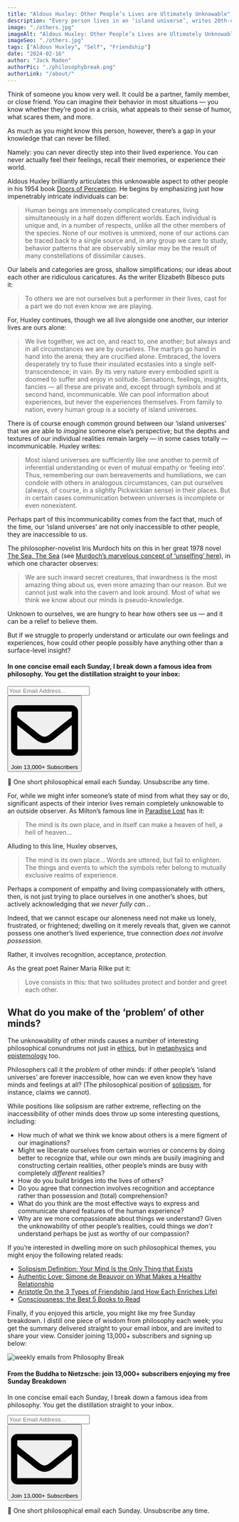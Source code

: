 ```yaml
---
title: "Aldous Huxley: Other People’s Lives are Ultimately Unknowable"
description: "Every person lives in an ‘island universe’, writes 20th-century thinker Aldous Huxley, and building bridges into one another’s worlds is a challenge we should not underestimate."
image: "./others.jpg"
imageAlt: "Aldous Huxley: Other People’s Lives are Ultimately Unknowable"
imageSeo: "./others.jpg"
tags: ["Aldous Huxley", "Self", "Friendship"]
date: "2024-02-16"
author: "Jack Maden"
authorPic: "./philosophybreak.png"
authorLink: "/about/"
---
```


<span class="big-letter">T</span>hink of someone you know very well. It could be a partner, family member, or close friend. You can imagine their behavior in most situations — you know whether they’re good in a crisis, what appeals to their sense of humor, what scares them, and more.

As much as you might know this person, however, there’s a gap in your knowledge that can never be filled.

Namely: you can never directly step into their lived experience. You can never actually feel their feelings, recall their memories, or experience their world.

Aldous Huxley brilliantly articulates this unknowable aspect to other people in his 1954 book <a target="_blank" rel="noopener noreferrer sponsored" href="https://www.amazon.com/Doors-Perception-Heaven-Hell/dp/0061729078?&linkCode=ll1&tag=philosophybre-20&linkId=23cc5baf19a02f836d70277baf776c32&language=en_US&ref_=as_li_ss_tl">Doors of Perception</a>. He begins by emphasizing just how impenetrably intricate individuals can be:

>Human beings are immensely complicated creatures, living simultaneously in a half dozen different worlds. Each individual is unique and, in a number of respects, unlike all the other members of the species. None of our motives is unmixed, none of our actions can be traced back to a single source and, in any group we care to study, behavior patterns that are observably similar may be the result of many constellations of dissimilar causes.

Our labels and categories are gross, shallow simplifications; our ideas about each other are ridiculous caricatures. As the writer Elizabeth Bibesco puts it:

>To others we are not ourselves but a performer in their lives, cast for a part we do not even know we are playing.

For, Huxley continues, though we all live alongside one another, our interior lives are ours alone:

>We live together, we act on, and react to, one another; but always and in all circumstances we are by ourselves. The martyrs go hand in hand into the arena; they are crucified alone. Embraced, the lovers desperately try to fuse their insulated ecstasies into a single self-transcendence; in vain. By its very nature every embodied spirit is doomed to suffer and enjoy in solitude. Sensations, feelings, insights, fancies — all these are private and, except through symbols and at second hand, incommunicable. We can pool information about experiences, but never the experiences themselves. From family to nation, every human group is a society of island universes.

There is of course enough common ground between our ‘island universes’ that we are able to _imagine_ someone else’s perspective; but the depths and textures of our individual realities remain largely — in some cases totally — incommunicable. Huxley writes:

>Most island universes are sufficiently like one another to permit of inferential understanding or even of mutual empathy or ‘feeling into’. Thus, remembering our own bereavements and humiliations, we can condole with others in analogous circumstances, can put ourselves (always, of course, in a slightly Pickwickian sense) in their places. But in certain cases communication between universes is incomplete or even nonexistent.

Perhaps part of this incommunicability comes from the fact that, much of the time, our ‘island universes’ are not only inaccessible to other people, they are inaccessible to _us_.

The philosopher-novelist Iris Murdoch hits on this in her great 1978 novel <a target="_blank" rel="noopener noreferrer sponsored" href="https://www.amazon.com/Sea-Penguin-Twentieth-Century-Classics-ebook/dp/B004ELAANS?&linkCode=ll1&tag=philosophybre-20&linkId=35c6a412c1590d793dac3be6d0932710&language=en_US&ref_=as_li_ss_tl">The Sea, The Sea</a> (see ​[Murdoch’s marvelous concept of ‘unselfing’ here​](/articles/iris-murdoch-unselfing-is-crucial-for-living-a-good-life/)), in which one character observes:

>We are such inward secret creatures, that inwardness is the most amazing thing about us, even more amazing than our reason. But we cannot just walk into the cavern and look around. Most of what we think we know about our minds is pseudo-knowledge.

Unknown to ourselves, we are hungry to hear how others see us — and it can be a relief to believe them.

But if we struggle to properly understand or articulate our own feelings and experiences, how could other people possibly have anything other than a surface-level insight?

<!--small subscribe-->
<div class="course-promo darkradial-background subscribe text-center">
    <h4>In one concise email each Sunday, I break down a famous idea from philosophy. You get the distillation straight to your inbox:</h4>
    <div class="small-pad-top">
        <form action="https://app.convertkit.com/forms/5812400/subscriptions" method="post" data-sv-form="5812400" data-uid="be0e52d3c0" data-format="inline" data-version="6" data-options="{&quot;settings&quot;:{&quot;after_subscribe&quot;:{&quot;action&quot;:&quot;message&quot;,&quot;success_message&quot;:&quot;Thank you, philosopher! Your welcome email will land in your inbox shortly.&quot;,&quot;redirect_url&quot;:&quot;https://philosophybreak.com/thank-you/&quot;},&quot;analytics&quot;:{&quot;google&quot;:null,&quot;fathom&quot;:null,&quot;facebook&quot;:null,&quot;segment&quot;:null,&quot;pinterest&quot;:null,&quot;sparkloop&quot;:null,&quot;googletagmanager&quot;:null},&quot;modal&quot;:{&quot;trigger&quot;:&quot;timer&quot;,&quot;scroll_percentage&quot;:null,&quot;timer&quot;:5,&quot;devices&quot;:&quot;all&quot;,&quot;show_once_every&quot;:15},&quot;powered_by&quot;:{&quot;show&quot;:false,&quot;url&quot;:&quot;https://convertkit.com/features/forms?utm_campaign=poweredby&amp;utm_content=form&amp;utm_medium=referral&amp;utm_source=dynamic&quot;},&quot;recaptcha&quot;:{&quot;enabled&quot;:false},&quot;return_visitor&quot;:{&quot;action&quot;:&quot;show&quot;,&quot;custom_content&quot;:&quot;&quot;},&quot;slide_in&quot;:{&quot;display_in&quot;:&quot;bottom_right&quot;,&quot;trigger&quot;:&quot;timer&quot;,&quot;scroll_percentage&quot;:null,&quot;timer&quot;:5,&quot;devices&quot;:&quot;all&quot;,&quot;show_once_every&quot;:15},&quot;sticky_bar&quot;:{&quot;display_in&quot;:&quot;top&quot;,&quot;trigger&quot;:&quot;timer&quot;,&quot;scroll_percentage&quot;:null,&quot;timer&quot;:5,&quot;devices&quot;:&quot;all&quot;,&quot;show_once_every&quot;:15}},&quot;version&quot;:&quot;6&quot;}" min-width="400 500 600 700 800">
        <div data-style="clean"><ul data-element="errors" data-group="alert"></ul><div data-element="fields" data-stacked="false">
            <div>
                <input name="email_address" aria-label="Your Email Address..." placeholder="Your Email Address..." required type="email" />
            </div>
            <button class="button primary" type="submit" data-element="submit"><div><div></div><div></div><div></div></div><span><svg xmlns="http://www.w3.org/2000/svg" viewBox="0 0 512 512"><path d="M464 64H48C21.49 64 0 85.49 0 112v288c0 26.51 21.49 48 48 48h416c26.51 0 48-21.49 48-48V112c0-26.51-21.49-48-48-48zm0 48v40.805c-22.422 18.259-58.168 46.651-134.587 106.49-16.841 13.247-50.201 45.072-73.413 44.701-23.208.375-56.579-31.459-73.413-44.701C106.18 199.465 70.425 171.067 48 152.805V112h416zM48 400V214.398c22.914 18.251 55.409 43.862 104.938 82.646 21.857 17.205 60.134 55.186 103.062 54.955 42.717.231 80.509-37.199 103.053-54.947 49.528-38.783 82.032-64.401 104.947-82.653V400H48z"/></svg>Join 13,000+ Subscribers</span></button>
            </div>
            </div>
        </form>
        <p class="tiny-mar-top no-mar-bottom review-font">💭 One short philosophical email each Sunday. Unsubscribe any time.</p>
    </div>
</div>

For, while we might infer someone’s state of mind from what they say or do, significant aspects of their interior lives remain completely unknowable to an outside observer. As Milton’s famous line in <a target="_blank" rel="noopener noreferrer sponsored" href="https://www.amazon.com/Paradise-Lost-Penguin-Classics-Milton-ebook/dp/B002XHNNGQ?&linkCode=ll1&tag=philosophybre-20&linkId=345eeff0d676da4e6796e65f66e7bef0&language=en_US&ref_=as_li_ss_tl">Paradise Lost</a> has it:

>The mind is its own place, and in itself can make a heaven of hell, a hell of heaven…

Alluding to this line, Huxley observes,

>The mind is its own place… Words are uttered, but fail to enlighten. The things and events to which the symbols refer belong to mutually exclusive realms of experience.

Perhaps a component of empathy and living compassionately with others, then, is not just trying to place ourselves in one another’s shoes, but actively acknowledging that _we never fully can…_

Indeed, that we cannot escape our aloneness need not make us lonely, frustrated, or frightened; dwelling on it merely reveals that, given we cannot possess one another’s lived experience, true connection _does not involve possession._

Rather, it involves recognition, acceptance, _protection._

As the great poet Rainer Maria Rilke put it: 

>Love consists in this: that two solitudes protect and border and greet each other.

## What do you make of the ‘problem’ of other minds?

<span class="big-letter">T</span>he unknowability of other minds causes a number of interesting philosophical conundrums not just in [ethics](/reading-lists/ethics-and-morality/), but in [metaphysics](/articles/metaphysics-what-is-it-why-is-it-important-today/) and [epistemology](/reading-lists/epistemology/) too.

Philosophers call it the _problem_ of other minds: if other people’s ‘island universes’ are forever inaccessible, how can we even know they have minds and feelings at all? (The philosophical position of [solipsism](/articles/solipsism-definition-your-mind-is-the-only-thing-that-exists/), for instance, claims we cannot).

While positions like solipsism are rather extreme, reflecting on the inaccessibility of other minds does throw up some interesting questions, including:

- How much of what we think we know about others is a mere figment of our imaginations?
- Might we liberate ourselves from certain worries or concerns by doing better to recognize that, while our own minds are busily imagining and constructing certain realities, other people’s minds are busy with completely _different_ realities?
- How do you build bridges into the lives of others?
- Do you agree that connection involves recognition and acceptance rather than possession and (total) comprehension?
- What do you think are the most effective ways to express and communicate shared features of the human experience?
- Why are we more compassionate about things we understand? Given the unknowability of other people’s realities, could things we _don’t_ understand perhaps be just as worthy of our compassion?

If you’re interested in dwelling more on such philosophical themes, you might enjoy the following related reads:

- [Solipsism Definition: Your Mind Is the Only Thing that Exists](/articles/solipsism-definition-your-mind-is-the-only-thing-that-exists/)
- [Authentic Love: Simone de Beauvoir on What Makes a Healthy Relationship](/articles/authentic-love-simone-de-beauvoir-on-what-makes-a-healthy-relationship/)
- [Aristotle On the 3 Types of Friendship (and How Each Enriches Life)](/articles/aristotle-on-the-3-types-of-friendship-and-how-they-enrich-life/)
- [Consciousness: the Best 5 Books to Read](/reading-lists/consciousness/)

Finally, if you enjoyed this article, you might like my free Sunday breakdown. I distill one piece of wisdom from philosophy each week; you get the summary delivered straight to your email inbox, and are invited to share your view. Consider joining 13,000+ subscribers and signing up below:

<!--big subscribe-->
<div class="course-promo darkradial-background subscribe text-center">
    <img src="/static/6313d50bc32799a6c869239128784c7b/e7f7a/weekly-break.webp" alt="weekly emails from Philosophy Break">
    <h4>From the Buddha to Nietzsche: join 13,000+ subscribers enjoying my free Sunday Breakdown</h4>
    <p class="small-grey-font no-mar-bottom">In one concise email each Sunday, I break down a famous idea from philosophy. You get the distillation straight to your inbox.</p>
    <div class="small-pad-top">
        <form action="https://app.convertkit.com/forms/5812400/subscriptions" method="post" data-sv-form="5812400" data-uid="be0e52d3c0" data-format="inline" data-version="6" data-options="{&quot;settings&quot;:{&quot;after_subscribe&quot;:{&quot;action&quot;:&quot;message&quot;,&quot;success_message&quot;:&quot;Thank you, philosopher! Your welcome email will land in your inbox shortly.&quot;,&quot;redirect_url&quot;:&quot;https://philosophybreak.com/thank-you/&quot;},&quot;analytics&quot;:{&quot;google&quot;:null,&quot;fathom&quot;:null,&quot;facebook&quot;:null,&quot;segment&quot;:null,&quot;pinterest&quot;:null,&quot;sparkloop&quot;:null,&quot;googletagmanager&quot;:null},&quot;modal&quot;:{&quot;trigger&quot;:&quot;timer&quot;,&quot;scroll_percentage&quot;:null,&quot;timer&quot;:5,&quot;devices&quot;:&quot;all&quot;,&quot;show_once_every&quot;:15},&quot;powered_by&quot;:{&quot;show&quot;:false,&quot;url&quot;:&quot;https://convertkit.com/features/forms?utm_campaign=poweredby&amp;utm_content=form&amp;utm_medium=referral&amp;utm_source=dynamic&quot;},&quot;recaptcha&quot;:{&quot;enabled&quot;:false},&quot;return_visitor&quot;:{&quot;action&quot;:&quot;show&quot;,&quot;custom_content&quot;:&quot;&quot;},&quot;slide_in&quot;:{&quot;display_in&quot;:&quot;bottom_right&quot;,&quot;trigger&quot;:&quot;timer&quot;,&quot;scroll_percentage&quot;:null,&quot;timer&quot;:5,&quot;devices&quot;:&quot;all&quot;,&quot;show_once_every&quot;:15},&quot;sticky_bar&quot;:{&quot;display_in&quot;:&quot;top&quot;,&quot;trigger&quot;:&quot;timer&quot;,&quot;scroll_percentage&quot;:null,&quot;timer&quot;:5,&quot;devices&quot;:&quot;all&quot;,&quot;show_once_every&quot;:15}},&quot;version&quot;:&quot;6&quot;}" min-width="400 500 600 700 800">
        <div data-style="clean"><ul data-element="errors" data-group="alert"></ul><div data-element="fields" data-stacked="false">
            <div>
                <input name="email_address" aria-label="Your Email Address..." placeholder="Your Email Address..." required type="email" />
            </div>
            <button class="button primary" type="submit" data-element="submit"><div><div></div><div></div><div></div></div><span><svg xmlns="http://www.w3.org/2000/svg" viewBox="0 0 512 512"><path d="M464 64H48C21.49 64 0 85.49 0 112v288c0 26.51 21.49 48 48 48h416c26.51 0 48-21.49 48-48V112c0-26.51-21.49-48-48-48zm0 48v40.805c-22.422 18.259-58.168 46.651-134.587 106.49-16.841 13.247-50.201 45.072-73.413 44.701-23.208.375-56.579-31.459-73.413-44.701C106.18 199.465 70.425 171.067 48 152.805V112h416zM48 400V214.398c22.914 18.251 55.409 43.862 104.938 82.646 21.857 17.205 60.134 55.186 103.062 54.955 42.717.231 80.509-37.199 103.053-54.947 49.528-38.783 82.032-64.401 104.947-82.653V400H48z"/></svg>Join 13,000+ Subscribers</span></button>
            </div>
            </div>
        </form>
        <p class="tiny-mar-top no-mar-bottom review-font">💭 One short philosophical email each Sunday. Unsubscribe any time.</p>
    </div>
</div>